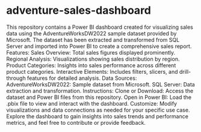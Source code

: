 # adventure-sales-dashboard
This repository contains a Power BI dashboard created for visualizing sales data using the AdventureWorksDW2022 sample dataset provided by Microsoft. The dataset has been extracted and transformed from SQL Server and imported into Power BI to create a comprehensive sales report.
Features:
Sales Overview: Total sales figures displayed prominently.
Regional Analysis: Visualizations showing sales distribution by region.
Product Categories: Insights into sales performance across different product categories.
Interactive Elements: Includes filters, slicers, and drill-through features for detailed analysis.
Data Sources:
AdventureWorksDW2022: Sample dataset from Microsoft.
SQL Server: Data extraction and transformation.
Instructions:
Clone or Download: Access the dataset and Power BI files from this repository.
Open in Power BI: Load the .pbix file to view and interact with the dashboard.
Customize: Modify visualizations and data connections as needed for your specific use case.
Explore the dashboard to gain insights into sales trends and performance metrics, and feel free to contribute or provide feedback.

